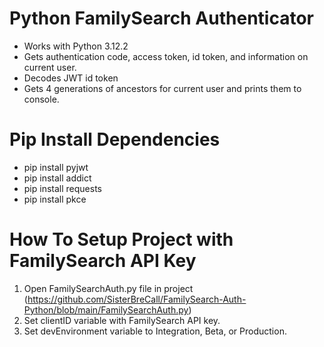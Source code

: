 # Python FamilySearch Authenticator

- Works with Python 3.12.2
- Gets authentication code, access token, id token, and information on current user.
- Decodes JWT id token
- Gets 4 generations of ancestors for current user and prints them to console.

# Pip Install Dependencies

- pip install pyjwt
- pip install addict
- pip install requests
- pip install pkce

# How To Setup Project with FamilySearch API Key

1. Open FamilySearchAuth.py file in project (https://github.com/SisterBreCall/FamilySearch-Auth-Python/blob/main/FamilySearchAuth.py)
2. Set clientID variable with FamilySearch API key.
3. Set devEnvironment variable to Integration, Beta, or Production.
